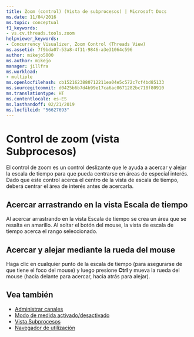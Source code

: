 ```yaml
---
title: Zoom (control) (Vista de subprocesos) | Microsoft Docs
ms.date: 11/04/2016
ms.topic: conceptual
f1_keywords:
- vs.cv.threads.tools.zoom
helpviewer_keywords:
- Concurrency Visualizer, Zoom Control (Threads View)
ms.assetid: 7f9bda07-53a8-4f11-9846-a3e31064c596
author: mikejo5000
ms.author: mikejo
manager: jillfra
ms.workload:
- multiple
ms.openlocfilehash: cb1521623880712211ea04e5c572c7cf4bd85133
ms.sourcegitcommit: d0425b6b7d4b99e17ca6ac0671282bc718f80910
ms.translationtype: HT
ms.contentlocale: es-ES
ms.lasthandoff: 02/21/2019
ms.locfileid: "56627693"
---
```

# <a name="zoom-control-threads-view"></a>Control de zoom (vista Subprocesos)
El control de zoom es un control deslizante que le ayuda a acercar y alejar la escala de tiempo para que pueda centrarse en áreas de especial interés. Dado que este control acerca el centro de la vista de escala de tiempo, deberá centrar el área de interés antes de acercarla.

## <a name="zoom-in-by-dragging-in-the-timeline-view"></a>Acercar arrastrando en la vista Escala de tiempo
 Al acercar arrastrando en la vista Escala de tiempo se crea un área que se resalta en amarillo. Al soltar el botón del mouse, la vista de escala de tiempo acerca el rango seleccionado.

## <a name="zoom-in-and-out-by-using-the-mouse-wheel"></a>Acercar y alejar mediante la rueda del mouse
 Haga clic en cualquier punto de la escala de tiempo (para asegurarse de que tiene el foco del mouse) y luego presione **Ctrl** y mueva la rueda del mouse (hacia delante para acercar, hacia atrás para alejar).

## <a name="see-also"></a>Vea también
- [Administrar canales](../profiling/manage-channels.md)
- [Modo de medida activado/desactivado](../profiling/measure-mode-on-off.md)
- [Vista Subprocesos](../profiling/threads-view-parallel-performance.md)
- [Navegador de utilización](../profiling/utilization-navigator.md)
